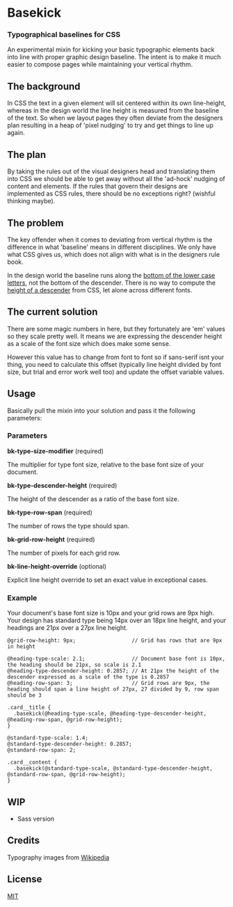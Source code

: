 # Basekick

### Typographical baselines for CSS

An experimental mixin for kicking your basic typographic elements back into line with proper graphic design baseline. The intent is to make it much easier to compose pages while maintaining your vertical rhythm.

## The background

In CSS the text in a given element will sit centered within its own line-height, whereas in the design world the line height is measured from the baseline of the text. So when we layout pages they often deviate from the designers plan resulting in a heap of 'pixel nudging' to try and get things to line up again.

## The plan

By taking the rules out of the visual designers head and translating them into CSS we should be able to get away without all the 'ad-hock' nudging of content and elements. If the rules that govern their designs are implemented as CSS rules, there should be no exceptions right? (wishful thinking maybe).

## The problem

The key offender when it comes to deviating from vertical rhythm is the difference in what 'baseline' means in different disciplines. We only have what CSS gives us, which does not align with what is in the designers rule book.

In the design world the baseline runs along the [bottom of the lower case letters](http://upload.wikimedia.org/wikipedia/commons/thumb/3/39/Typography_Line_Terms.svg/2000px-Typography_Line_Terms.svg.png), not the bottom of the descender. There is no way to compute the [height of a descender](http://upload.wikimedia.org/wikipedia/commons/f/f6/Typographic_descenders.png) from CSS, let alone across different fonts.

## The current solution

There are some magic numbers in here, but they fortunately are 'em' values so they scale pretty well. It means we are expressing the descender height as a scale of the font size which does make some sense.

However this value has to change from font to font so if sans-serif isnt your thing, you need to calculate this offset (typically line height divided by font size, but trial and error work well too) and update the offset variable values.

## Usage

Basically pull the mixin into your solution and pass it the following parameters:

### Parameters

**bk-type-size-modifier** (required)

The multiplier for type font size, relative to the base font size of your document.

**bk-type-descender-height** (required)

The height of the descender as a ratio of the base font size.

**bk-type-row-span** (required)

The number of rows the type should span.

**bk-grid-row-height** (required)

The number of pixels for each grid row.

**bk-line-height-override** (optional)

Explicit line height override to set an exact value in exceptional cases.

### Example

Your document's base font size is 10px and your grid rows are 9px high. Your design has standard type being 14px over an 18px line height, and your headings are 21px over a 27px line height.

```Less
@grid-row-height: 9px;                  // Grid has rows that are 9px in height

@heading-type-scale: 2.1;               // Document base font is 10px, the heading should be 21px, so scale is 2.1
@heading-type-descender-height: 0.2857; // At 21px the height of the descender expressed as a scale of the type is 0.2857
@heading-row-span: 3;                   // Grid rows are 9px, the heading should span a line height of 27px, 27 divided by 9, row span should be 3

.card__title {
  .basekick(@heading-type-scale, @heading-type-descender-height, @heading-row-span, @grid-row-height);
}

@standard-type-scale: 1.4;
@standard-type-descender-height: 0.2857;
@standard-row-span: 2;

.card__content {
  .basekick(@standard-type-scale, @standard-type-descender-height, @standard-row-span, @grid-row-height);
}
```

## WIP

- Sass version

## Credits

Typography images from [Wikipedia](http://en.wikipedia.org)

## License

[MIT](http://mjt01.mit-license.org)